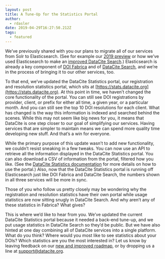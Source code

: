 ```yaml
---
layout: post
title: A Tune-Up for the Statistics Portal
author:
  - rdasler
date: 2019-04-29T16:27:50.212Z
tags:
  - featured
---
```

We’ve previously shared with you our plans to migrate all of our services from Solr to Elasticsearch. (See for example our [2019 preview](https://doi.org/10.5438/bckb-qy95) or how we’ve used Elasticsearch to make an [improved DataCite Search](https://doi.org/10.5438/vyd9-ty64).)  Elasticsearch is already a key component of [DOI Fabrica](https://doi.datacite.org) and of [DataCite Search](https://search.datacite.org), and we’re in the process of bringing it to our other services, too. 

To that end, we’ve updated the DataCite Statistics portal, our registration and resolution statistics portal, which sits at [https://stats.datacite.org](https://stats.datacite.org). At this point in time, we haven’t changed the core functionality of the portal. You can still see DOI registrations by provider, client, or prefix for either all time, a given year, or a particular month. And you can still see the top 10 DOI resolutions for each client. What has changed is the way this information is indexed and searched behind the scenes. While this may not seem like big news for you, it means that DataCite is one step closer to our goal of simplifying our services. Having services that are simpler to maintain means we can spend more quality time developing new stuff. And that’s a win for everyone. 

While the primary purpose of this update wasn’t to add new functionality, we couldn’t resist sneaking in a few tweaks. You can now use an API to retrieve all the information displayed in the DataCite Statistics portal. You can also download a CSV of information from the portal, filtered how you like. (See the [DataCite Statistics documentation](https://support.datacite.org/docs/datacite-statistics) for more details on how to use the portal.) Also, now that the DataCite Statistics portal is running off Elasticsearch just like DOI Fabrica and DataCite Search, the numbers shown in all three services will be more in sync. 

Those of you who follow us pretty closely may be wondering why the registration and resolution statistics have their own portal while usage statistics are now sitting snugly in DataCite Search. And why aren’t any of these statistics in Fabrica? What gives? 

This is where we’d like to hear from you. We’ve updated the current DataCite Statistics portal because it needed a back-end tune-up, and we put usage statistics in DataCite Search so they’d be public. But we have also hinted at one day combining all of DataCite services into a single platform. What do you think? Where would you most like to see statistics about your DOIs? Which statistics are you the most interested in? Let us know by leaving feedback on our [new and improved roadmap](https://datacite.org/roadmap.html), or by dropping us a line at [support@datacite.org](mailto:support@datacite.org). 
